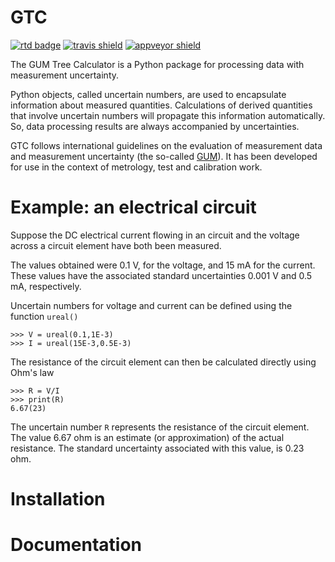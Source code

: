 # GTC

[![rtd badge][]](https://gtc.readthedocs.io/en/latest/)
[![travis shield][]](https://travis-ci.org/MSLNZ/GTC)
[![appveyor shield][]](https://ci.appveyor.com/project/jborbely/gtc/branch/develop)

The GUM Tree Calculator is a Python package for processing data with measurement uncertainty.

Python objects, called uncertain numbers, are used to encapsulate information about measured quantities. Calculations of derived quantities that involve uncertain numbers will propagate this information automatically. So, data processing results are always accompanied by uncertainties. 

GTC follows international guidelines on the evaluation of measurement data and measurement uncertainty (the so-called [GUM]( https://www.bipm.org/utils/common/documents/jcgm/JCGM_100_2008_E.pdf`)). It has been developed for use in the context of metrology, test and calibration work.

Example: an electrical circuit
==============================

Suppose the DC electrical current flowing in an circuit and the voltage across a circuit element have both been measured. 

The values obtained were 0.1 V, for the voltage, and 15 mA for the current. These values have the associated standard uncertainties 0.001 V and 0.5 mA, respectively. 

Uncertain numbers for voltage and current can be defined using the function `ureal()` 

	>>> V = ureal(0.1,1E-3)
	>>> I = ureal(15E-3,0.5E-3)

The resistance of the circuit element can then be calculated directly using Ohm's law

    >>> R = V/I
    >>> print(R)
    6.67(23)
    
The uncertain number `R` represents the resistance of the circuit element. The value 6.67 ohm is an estimate (or approximation) of the actual resistance. The standard uncertainty associated with this value, is 0.23 ohm.

Installation
============


Documentation
=============

[rtd badge]: https://readthedocs.org/projects/gtc/badge/
[travis shield]: https://img.shields.io/travis/MSLNZ/GTC/develop.svg?label=Travis-CI
[appveyor shield]: https://img.shields.io/appveyor/ci/jborbely/gtc/develop.svg?label=AppVeyor
